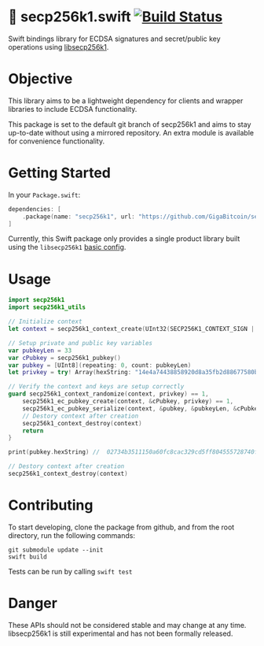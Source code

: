 # 🔐 secp256k1.swift [![Build Status](https://app.bitrise.io/app/ef44aebd8443b33b/status.svg?token=oDGzN3bMEwseXF_5MQUsTg&branch=main)](https://app.bitrise.io/app/ef44aebd8443b33b)
Swift bindings library for ECDSA signatures and secret/public key operations using [libsecp256k1](https://github.com/bitcoin-core/secp256k1).

# Objective
This library aims to be a lightweight dependency for clients and wrapper libraries to include ECDSA functionality.

This package is set to the default git branch of secp256k1 and aims to stay up-to-date without using a mirrored repository. An extra module is available for convenience functionality.

# Getting Started

In your `Package.swift`:

```swift
dependencies: [
    .package(name: "secp256k1", url: "https://github.com/GigaBitcoin/secp256k1.swift.git", from: "0.0.11"),
]
```

Currently, this Swift package only provides a single product library built using the `libsecp256k1` [basic config](https://github.com/bitcoin-core/secp256k1/blob/master/src/basic-config.h).

# Usage

```swift
import secp256k1
import secp256k1_utils

// Initialize context
let context = secp256k1_context_create(UInt32(SECP256K1_CONTEXT_SIGN | SECP256K1_CONTEXT_VERIFY))!

// Setup private and public key variables
var pubkeyLen = 33
var cPubkey = secp256k1_pubkey()
var pubkey = [UInt8](repeating: 0, count: pubkeyLen)
let privkey = try! Array(hexString: "14e4a74438858920d8a35fb2d88677580b6a2ee9be4e711ae34ec6b396d87b5c")

// Verify the context and keys are setup correctly
guard secp256k1_context_randomize(context, privkey) == 1,
    secp256k1_ec_pubkey_create(context, &cPubkey, privkey) == 1,
    secp256k1_ec_pubkey_serialize(context, &pubkey, &pubkeyLen, &cPubkey, UInt32(SECP256K1_EC_COMPRESSED)) == 1 else {
    // Destory context after creation
    secp256k1_context_destroy(context)
    return
}

print(pubkey.hexString) //  02734b3511150a60fc8cac329cd5ff804555728740f2f2e98bc4242135ef5d5e4e

// Destory context after creation
secp256k1_context_destroy(context)
```

# Contributing

To start developing, clone the package from github, and from the root directory, run the following commands:

```shell
git submodule update --init
swift build
```

Tests can be run by calling `swift test`

# Danger
These APIs should not be considered stable and may change at any time. libsecp256k1 is still experimental and has not been formally released.

